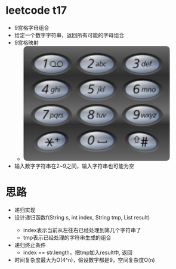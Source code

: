 # leetcode t17
- 9宫格字母组合
- 给定一个数字字符串，返回所有可能的字母组合
- 9宫格映射
    - ![](./imgs/1.png)
- 输入数字字符串在2~9之间，输入字符串也可能为空

# 思路
- 递归实现
- 设计递归函数f(String s, int index, String tmp, List<String> result)
    - index表示当前从左往右已经处理到第几个字符串了
    - tmp表示已经处理的字符串生成的组合
- 递归终止条件
    - index == str.length，把tmp加入result中, 返回
- 时间复杂度最大为O(4^n)，假设数字都是9，空间复杂度O(n)
